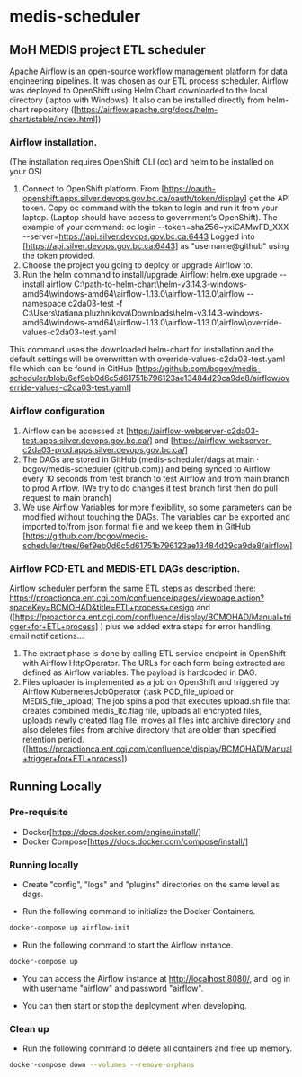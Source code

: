 # medis-scheduler
## MoH MEDIS project ETL scheduler


Apache Airflow is an open-source workflow management platform for data engineering pipelines. It was chosen as our ETL process scheduler. 
Airflow was deployed to OpenShift using Helm Chart downloaded to the local directory (laptop with Windows). It also can be installed directly from helm-chart repository ([https://airflow.apache.org/docs/helm-chart/stable/index.html])
### Airflow installation.
(The installation requires OpenShift CLI (oc) and helm to be installed on your OS)
1.	Connect to OpenShift platform.
From [https://oauth-openshift.apps.silver.devops.gov.bc.ca/oauth/token/display] get the API token.
Copy oc command with the token to login and run it from your laptop. (Laptop should have access to government’s OpenShift).
The example of your command:
oc login --token=sha256~yxiCAMwFD_XXX --server=https://api.silver.devops.gov.bc.ca:6443
Logged into [https://api.silver.devops.gov.bc.ca:6443] as "username@github" using the token provided.
2.	Choose the project you going to deploy or upgrade Airflow to.
3.	Run the helm command to install/upgrade Airflow:
helm.exe upgrade --install airflow C:\path-to-helm-chart\helm-v3.14.3-windows-amd64\windows-amd64\airflow-1.13.0\airflow-1.13.0\airflow --namespace c2da03-test -f C:\Users\tatiana.pluzhnikova\Downloads\helm-v3.14.3-windows-amd64\windows-amd64\airflow-1.13.0\airflow-1.13.0\airflow\override-values-c2da03-test.yaml

This command uses the downloaded helm-chart for installation and the default settings will be overwritten with override-values-c2da03-test.yaml file which can be found in GitHub [https://github.com/bcgov/medis-scheduler/blob/6ef9eb0d6c5d61751b796123ae13484d29ca9de8/airflow/override-values-c2da03-test.yaml]


### Airflow configuration
1.	Airflow can be accessed at [https://airflow-webserver-c2da03-test.apps.silver.devops.gov.bc.ca/] and [https://airflow-webserver-c2da03-prod.apps.silver.devops.gov.bc.ca/]  
2.	The DAGs are stored in GitHub  (medis-scheduler/dags at main · bcgov/medis-scheduler (github.com)) and being synced to Airflow every 10 seconds from test branch to test Airflow and from main branch to prod Airflow. 
(We try to do changes it test branch first then do pull request to main branch)
3.	We use Airflow Variables for more flexibility, so some parameters can be modified without touching the DAGs. The variables can be exported and imported to/from json format file and we keep them in GitHub [https://github.com/bcgov/medis-scheduler/tree/6ef9eb0d6c5d61751b796123ae13484d29ca9de8/airflow]

### Airflow PCD-ETL and MEDIS-ETL DAGs description.
Airflow scheduler perform the same ETL steps as described there: https://proactionca.ent.cgi.com/confluence/pages/viewpage.action?spaceKey=BCMOHAD&title=ETL+process+design and ([https://proactionca.ent.cgi.com/confluence/display/BCMOHAD/Manual+trigger+for+ETL+process] ) plus we added extra steps for error handling, email notifications…
1.	The extract phase is done by calling ETL service endpoint in OpenShift with Airflow HttpOperator. The URLs for each form being extracted are defined as Airflow variables. The payload is hardcoded in DAG.
2.	Files uploader is implemented as a job on OpenShift and triggered by Airflow KubernetesJobOperator (task PCD_file_upload or MEDIS_file_upload) 
The job spins a pod that executes upload.sh file that creates combined medis_ltc.flag file, uploads all encrypted files, uploads newly created flag file, moves all files into archive directory and also deletes files from archive directory that are older than specified retention period. ([https://proactionca.ent.cgi.com/confluence/display/BCMOHAD/Manual+trigger+for+ETL+process])




## Running Locally

### Pre-requisite

- Docker[https://docs.docker.com/engine/install/]
- Docker Compose[https://docs.docker.com/compose/install/]

### Running locally

- Create "config", "logs" and "plugins" directories on the same level as dags.

- Run the following command to initialize the Docker Containers.

```bash
docker-compose up airflow-init
```

- Run the following command to start the Airflow instance.

```bash
docker-compose up
```

- You can access the Airflow instance at [http://localhost:8080/](http://localhost:8080/), and log in with username "airflow" and password "airflow".

- You can then start or stop the deployment when developing.

### Clean up

- Run the following command to delete all containers and free up memory.

```bash
docker-compose down --volumes --remove-orphans
```